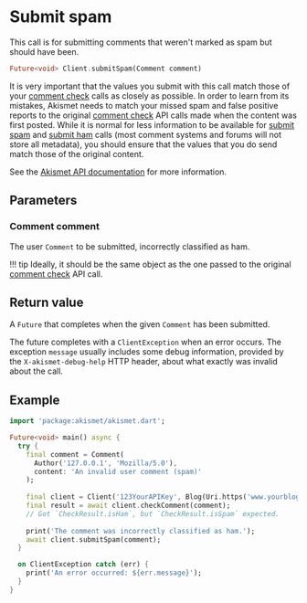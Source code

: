 # Submit spam
This call is for submitting comments that weren't marked as spam but should have been.

```dart
Future<void> Client.submitSpam(Comment comment)
```

It is very important that the values you submit with this call match those of your [comment check](comment_check.md) calls as closely as possible.
In order to learn from its mistakes, Akismet needs to match your missed spam and false positive reports
to the original [comment check](comment_check.md) API calls made when the content was first posted. While it is normal for less information
to be available for [submit spam](submit_spam.md) and [submit ham](submit_ham.md) calls (most comment systems and forums will not store all metadata),
you should ensure that the values that you do send match those of the original content.

See the [Akismet API documentation](https://akismet.com/development/api/#submit-spam) for more information.

## Parameters

### Comment **comment**
The user `Comment` to be submitted, incorrectly classified as ham.

!!! tip
    Ideally, it should be the same object as the one passed to the original [comment check](comment_check.md) API call.

## Return value
A `Future` that completes when the given `Comment` has been submitted.

The future completes with a `ClientException` when an error occurs.
The exception `message` usually includes some debug information, provided by the `X-akismet-debug-help` HTTP header, about what exactly was invalid about the call.

## Example

```dart
import 'package:akismet/akismet.dart';

Future<void> main() async {
  try {
    final comment = Comment(
      Author('127.0.0.1', 'Mozilla/5.0'),
      content: 'An invalid user comment (spam)'
    );
    
    final client = Client('123YourAPIKey', Blog(Uri.https('www.yourblog.com', '/')));
    final result = await client.checkComment(comment);
    // Got `CheckResult.isHam`, but `CheckResult.isSpam` expected.
    
    print('The comment was incorrectly classified as ham.');
    await client.submitSpam(comment);
  }

  on ClientException catch (err) {
    print('An error occurred: ${err.message}');
  }
}
```
